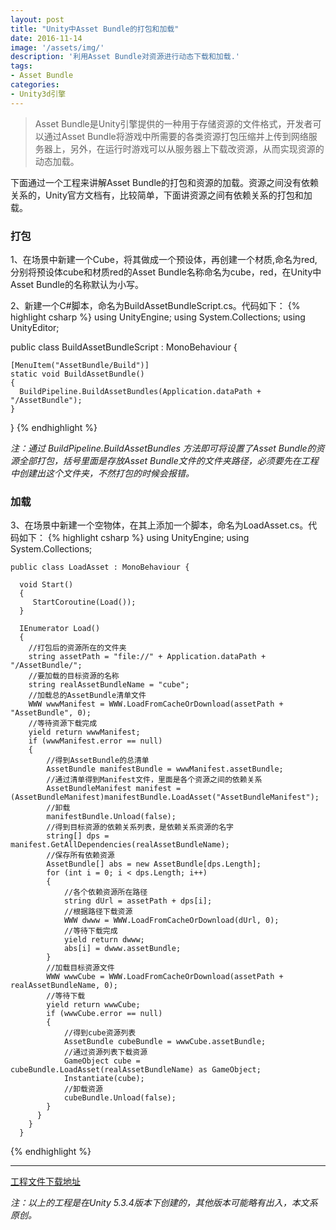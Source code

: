 ```yaml
---
layout: post
title: "Unity中Asset Bundle的打包和加载"
date: 2016-11-14
image: '/assets/img/'
description: '利用Asset Bundle对资源进行动态下载和加载.'
tags:
- Asset Bundle 
categories:
- Unity3d引擎
---
```


> Asset Bundle是Unity引擎提供的一种用于存储资源的文件格式，开发者可以通过Asset Bundle将游戏中所需要的各类资源打包压缩并上传到网络服务器上，另外，在运行时游戏可以从服务器上下载改资源，从而实现资源的动态加载。

下面通过一个工程来讲解Asset Bundle的打包和资源的加载。资源之间没有依赖关系的，Unity官方文档有，比较简单，下面讲资源之间有依赖关系的打包和加载。

### 打包

1、在场景中新建一个Cube，将其做成一个预设体，再创建一个材质,命名为red,分别将预设体cube和材质red的Asset Bundle名称命名为cube，red，在Unity中Asset Bundle的名称默认为小写。

2、新建一个C#脚本，命名为BuildAssetBundleScript.cs。代码如下：
{% highlight csharp %}
  using UnityEngine;
  using System.Collections;
  using UnityEditor;

  public class BuildAssetBundleScript : MonoBehaviour {

    [MenuItem("AssetBundle/Build")]
    static void BuildAssetBundle()
    {
   	  BuildPipeline.BuildAssetBundles(Application.dataPath + "/AssetBundle");
    }
   }
{% endhighlight %}

*注：通过 BuildPipeline.BuildAssetBundles 方法即可将设置了Asset Bundle的资源全部打包，括号里面是存放Asset Bundle文件的文件夹路径，必须要先在工程中创建出这个文件夹，不然打包的时候会报错。*

### 加载

3、在场景中新建一个空物体，在其上添加一个脚本，命名为LoadAsset.cs。代码如下：
{% highlight csharp %}
	using UnityEngine;
	using System.Collections;

    public class LoadAsset : MonoBehaviour {

      void Start()
      {
         StartCoroutine(Load());
      }

      IEnumerator Load()
      {
        //打包后的资源所在的文件夹
        string assetPath = "file://" + Application.dataPath + "/AssetBundle/";
        //要加载的目标资源的名称
        string realAssetBundleName = "cube";
        //加载总的AssetBundle清单文件
        WWW wwwManifest = WWW.LoadFromCacheOrDownload(assetPath + "AssetBundle", 0);
        //等待资源下载完成
        yield return wwwManifest;
        if (wwwManifest.error == null)
        {
            //得到AssetBundle的总清单
            AssetBundle manifestBundle = wwwManifest.assetBundle;
            //通过清单得到Manifest文件，里面是各个资源之间的依赖关系
            AssetBundleManifest manifest = (AssetBundleManifest)manifestBundle.LoadAsset("AssetBundleManifest");
            //卸载
            manifestBundle.Unload(false);
            //得到目标资源的依赖关系列表，是依赖关系资源的名字
            string[] dps = manifest.GetAllDependencies(realAssetBundleName);
            //保存所有依赖资源
            AssetBundle[] abs = new AssetBundle[dps.Length];
            for (int i = 0; i < dps.Length; i++)
            {
                //各个依赖资源所在路径
                string dUrl = assetPath + dps[i];
                //根据路径下载资源
                WWW dwww = WWW.LoadFromCacheOrDownload(dUrl, 0);
                //等待下载完成
                yield return dwww;
                abs[i] = dwww.assetBundle;
            }
            //加载目标资源文件
            WWW wwwCube = WWW.LoadFromCacheOrDownload(assetPath + realAssetBundleName, 0);
            //等待下载
            yield return wwwCube;
            if (wwwCube.error == null)
            {
                //得到cube资源列表
                AssetBundle cubeBundle = wwwCube.assetBundle;
                //通过资源列表下载资源
                GameObject cube = cubeBundle.LoadAsset(realAssetBundleName) as GameObject;
                Instantiate(cube);
                //卸载资源
                cubeBundle.Unload(false);
            }
          }
        }
      }
{% endhighlight %}

---
[工程文件下载地址](https://github.com/BruceQi93/Unity_AssetBundleTest)

*注：以上的工程是在Unity 5.3.4版本下创建的，其他版本可能略有出入，本文系原创。*